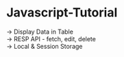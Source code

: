 # Javascript-Tutorial </br>
-> Display Data in Table </br>
-> RESP API - fetch, edit, delete  </br>
-> Local & Session Storage
